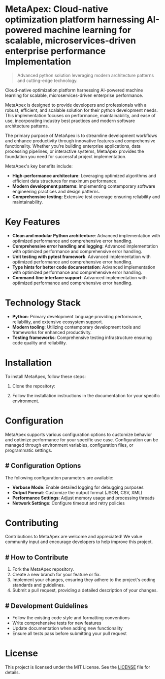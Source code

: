 <!-- fallback_MetaApex_20250802173259_57101 -->

# MetaApex: Cloud-native optimization platform harnessing AI-powered machine learning for scalable, microservices-driven enterprise performance Implementation
> Advanced python solution leveraging modern architecture patterns and cutting-edge technology.

Cloud-native optimization platform harnessing AI-powered machine learning for scalable, microservices-driven enterprise performance.

MetaApex is designed to provide developers and professionals with a robust, efficient, and scalable solution for their python development needs. This implementation focuses on performance, maintainability, and ease of use, incorporating industry best practices and modern software architecture patterns.

The primary purpose of MetaApex is to streamline development workflows and enhance productivity through innovative features and comprehensive functionality. Whether you're building enterprise applications, data processing pipelines, or interactive systems, MetaApex provides the foundation you need for successful project implementation.

MetaApex's key benefits include:

* **High-performance architecture**: Leveraging optimized algorithms and efficient data structures for maximum performance.
* **Modern development patterns**: Implementing contemporary software engineering practices and design patterns.
* **Comprehensive testing**: Extensive test coverage ensuring reliability and maintainability.

# Key Features

* **Clean and modular Python architecture**: Advanced implementation with optimized performance and comprehensive error handling.
* **Comprehensive error handling and logging**: Advanced implementation with optimized performance and comprehensive error handling.
* **Unit testing with pytest framework**: Advanced implementation with optimized performance and comprehensive error handling.
* **Type hints for better code documentation**: Advanced implementation with optimized performance and comprehensive error handling.
* **Command-line interface support**: Advanced implementation with optimized performance and comprehensive error handling.

# Technology Stack

* **Python**: Primary development language providing performance, reliability, and extensive ecosystem support.
* **Modern tooling**: Utilizing contemporary development tools and frameworks for enhanced productivity.
* **Testing frameworks**: Comprehensive testing infrastructure ensuring code quality and reliability.

# Installation

To install MetaApex, follow these steps:

1. Clone the repository:


2. Follow the installation instructions in the documentation for your specific environment.

# Configuration

MetaApex supports various configuration options to customize behavior and optimize performance for your specific use case. Configuration can be managed through environment variables, configuration files, or programmatic settings.

## # Configuration Options

The following configuration parameters are available:

* **Verbose Mode**: Enable detailed logging for debugging purposes
* **Output Format**: Customize the output format (JSON, CSV, XML)
* **Performance Settings**: Adjust memory usage and processing threads
* **Network Settings**: Configure timeout and retry policies

# Contributing

Contributions to MetaApex are welcome and appreciated! We value community input and encourage developers to help improve this project.

## # How to Contribute

1. Fork the MetaApex repository.
2. Create a new branch for your feature or fix.
3. Implement your changes, ensuring they adhere to the project's coding standards and guidelines.
4. Submit a pull request, providing a detailed description of your changes.

## # Development Guidelines

* Follow the existing code style and formatting conventions
* Write comprehensive tests for new features
* Update documentation when adding new functionality
* Ensure all tests pass before submitting your pull request

# License

This project is licensed under the MIT License. See the [LICENSE](https://github.com/cerenyilmazjinx/MetaApex/blob/main/LICENSE) file for details.
